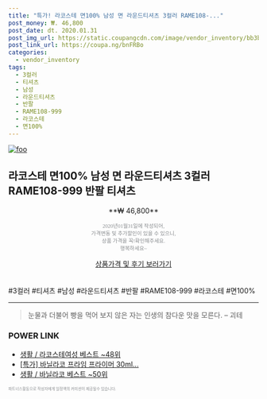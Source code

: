 ```yaml
--- 
title: "특가! 라코스테 면100% 남성 면 라운드티셔츠 3컬러 RAME108-..." 
post_money: ₩. 46,800 
post_date: dt. 2020.01.31 
post_img_url: https://static.coupangcdn.com/image/vendor_inventory/bb3b/41f5523ae5ff5686b028b7e56b3d32c8003585a4e647409d5a47c8401899.jpg 
post_link_url: https://coupa.ng/bnFRBo 
categories: 
  - vendor_inventory 
tags: 
  - 3컬러 
  - 티셔츠 
  - 남성 
  - 라운드티셔츠 
  - 반팔 
  - RAME108-999 
  - 라코스테 
  - 면100% 
--- 
```

[![foo](https://static.coupangcdn.com/image/vendor_inventory/bb3b/41f5523ae5ff5686b028b7e56b3d32c8003585a4e647409d5a47c8401899.jpg)](https://coupa.ng/bnFRBo) 

## 라코스테 면100% 남성 면 라운드티셔츠 3컬러 RAME108-999 반팔 티셔츠 
<p style="text-align: center;">**₩ 46,800**</p> 
<p style="text-align: center;"><span style="color: #898c8f; font-family: Georgia,Times,serif; font-size: 0.75em;">2020년01월31일에 작성되어, <br>가격변동 및 추가할인이 있을 수 있으니,<br> 상품 가격을 꼭!확인해주세요.<br>행복하세요~</span> 
</p>	 
<div markdown="0" style="text-align: center;"><a href="https://coupa.ng/bnFRBo" class="btn btn--success">상품가격 및 후기 보러가기</a></div> 
<br><br> 
  #3컬러 #티셔츠 #남성 #라운드티셔츠 #반팔 #RAME108-999 #라코스테 #면100% 
<hr> 

> 눈물과 더불어 빵을 먹어 보지 않은 자는 인생의 참다운 맛을 모른다. – 괴테 


### POWER LINK

* <a href="https://blog.naver.com/santokki14/221789623092" target="_blank">생활 / 라코스테여성 베스트 ~48위</a>
* <a href="https://blog.naver.com/an0733/221786837411" target="_blank">[특가] 바닐라코 프라임 프라이머 30ml...</a>
* <a href="https://blog.naver.com/santokki14/221786193532" target="_blank">생활 / 바닐라코 베스트 ~50위</a>

<span style="color: #898c8f; font-family: Georgia,Times,serif; font-size: 0.55em;">파트너스활동으로 작성자에게 일정액의 커미션이 제공될수 있습니다.</span> 
